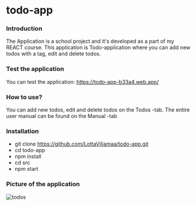 # todo-app
### Introduction
The Application is a school project and it's developed as a part of my REACT course. This application is Todo-application where you can add new todos with a tag, edit and delete todos. 

### Test the application
You can test the application: https://todo-app-b33a4.web.app/

### How to use?
You can add new todos, edit and delete todos on the Todos -tab. 
The entire user manual can be found on the Manual -tab

### Installation
- git clone https://github.com/LottaViljamaa/todo-app.git
- cd todo-app
- npm install
- cd src
- npm start

### Picture of the application
![todos](https://user-images.githubusercontent.com/77788924/209857670-9d742a1b-137f-456f-a073-c067c11dbcef.png)
